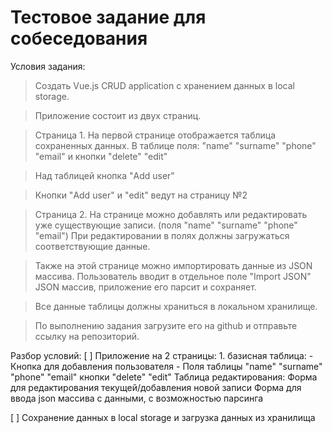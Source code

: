 # Тестовое задание для собеседования
Условия задания:
> Создать Vue.js CRUD application с хранением данных в local storage.

>   Приложение состоит из двух страниц.

>  Страница 1.
>  На первой странице отображается таблица сохраненных данных.
>  В таблице поля: "name" "surname" "phone" "email" и кнопки "delete" "edit"

>  Над таблицей кнопка "Add user"

>  Кнопки "Add user" и "edit" ведут на страницу №2

>  Страница 2.
>  На странице можно добавлять или редактировать уже существующие записи. (поля "name" "surname" "phone" "email")
>  При редактировании в полях должны загружаться соответствующие данные.

>  Также на этой странице можно импортировать данные из JSON массива.
>  Пользователь вводит в  отдельное поле "Import JSON" JSON массив, приложение его парсит и сохраняет.

>  Все данные таблицы должны храниться в локальном хранилище.

>  По выполнению задания загрузите его на github и отправьте ссылку на репозиторий.

Разбор условий:
[ ] Приложение на 2 страницы:
    1. базисная таблица:
    - Кнопка для добавления пользователя
    - Поля таблицы
        "name" "surname" "phone" "email"
        кнопки "delete" "edit"
    Таблица редактирования:
        Форма для редактирования текущей/добавления новой записи
        Форма для ввода json массива с данными, с возможностью парсинга

[ ] Сохранение данных в local storage и загрузка данных из хранилища

